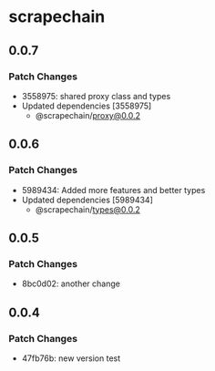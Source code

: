 # scrapechain

## 0.0.7

### Patch Changes

- 3558975: shared proxy class and types
- Updated dependencies [3558975]
  - @scrapechain/proxy@0.0.2

## 0.0.6

### Patch Changes

- 5989434: Added more features and better types
- Updated dependencies [5989434]
  - @scrapechain/types@0.0.2

## 0.0.5

### Patch Changes

- 8bc0d02: another change

## 0.0.4

### Patch Changes

- 47fb76b: new version test
